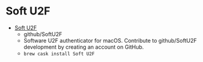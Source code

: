 # Soft U2F
- [Soft U2F](https://github.com/github/SoftU2F)
  -  github/SoftU2F
  - Software U2F authenticator for macOS. Contribute to github/SoftU2F development by creating an account on GitHub.
  - `brew cask install Soft U2F`
